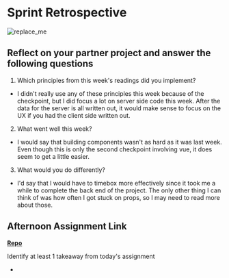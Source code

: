 # Sprint Retrospective

![replace_me](https://codeworks.blob.core.windows.net/public/assets/img/illustrations/placeholder.svg)

## Reflect on your partner project and answer the following questions

1. Which principles from this week's readings did you implement?

- I didn't really use any of these principles this week because of the checkpoint, but I did focus a lot on server side code this week. After the data for the server is all written out, it would make sense to focus on the UX if you had the client side written out.

2. What went well this week?

- I would say that building components wasn't as hard as it was last week. Even though this is only the second checkpoint involving vue, it does seem to get a little easier.

3. What would you do differently?

- I'd say that I would have to timebox more effectively since it took me a while to complete the back end of the project. The only other thing I can think of was how often I got stuck on props, so I may need to read more about those.
## Afternoon Assignment Link

**[Repo](https://github.com/doctorgrant99/<ASSIGNMENT_REPO>)**

Identify at least 1 takeaway from today's assignment

- 
